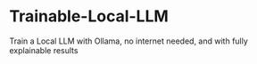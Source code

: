 # Trainable-Local-LLM
Train a Local LLM with Ollama, no internet needed, and with fully explainable results
